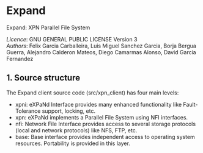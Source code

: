 # Expand
Expand: XPN Parallel File System

*Licence*: GNU GENERAL PUBLIC LICENSE Version 3</br>
*Authors*: Felix Garcia Carballeira, Luis Miguel Sanchez Garcia, Borja Bergua Guerra, Alejandro Calderon Mateos, Diego Camarmas Alonso, David Garcia Fernandez


## 1. Source structure

The Expand client source code (src/xpn_client) has four main levels:
* xpni:
  eXPaNd Interface provides many enhanced functionality like Fault-Tolerance support, locking, etc.
* xpn:
  eXPaNd implements a Parallel File System using NFI interfaces.
* nfi:
  Network File Interface provides access to several storage protocols (local and network protocols) like NFS, FTP, etc.
* base:
  Base interface provides independent access to operating system resources. 
  Portability is provided in this layer.


